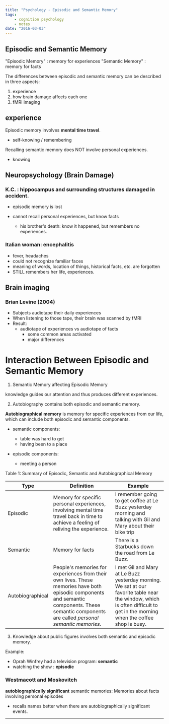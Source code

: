 ```yaml
---
title: "Psychology - Episodic and Semantic Memory"
tags:
    - cognition psychology
    - notes
date: "2016-03-03"
---
```



## Episodic and Semantic Memory

"Episodic Memory" : memory for experiences
"Semantic Memory" : memory for facts

The differences between episodic and semantic memory can be described in three aspects:

1. experience
2. how brain damage affects each one
3. fMRI imaging

## experience

Episodic memory involves **mental time travel**.

 - self-knowing / remembering

Recalling semantic memory does NOT involve personal experiences.

 - knowing

## Neuropsychology (Brain Damage)

### K.C. : hippocampus and surrounding structures damaged in accident.

- episodic memory is lost
- cannot recall personal experiences, but know facts

    - his brother's death: know it happened, but remembers no experiences.

### Italian woman: encephalitis

- fever, headaches
- could not recognize familiar faces
- meaning of words, location of things, historical facts, etc. are forgotten
- STILL remembers her life, experiences.

## Brain imaging

### Brian Levine (2004)

- Subjects audiotape their daily experiences
- When listening to those tape, their brain was scanned by fMRI
- Result:
    - audiotape of experiences vs audiotape of facts
        - some common areas activated
        - major differences

# Interaction Between Episodic and Semantic Memory

1. Semantic Memory affecting Episodic Memory

knowledge guides our attention and thus produces different experiences.

2. Autobiography contains both episodic and semantic memory.

**Autobiographical memory** is memory for specific experiences from our life, which can include both episodic and semantic components.

- semantic components:
    - table was hard to get
    - having been to a place

- episodic components:
    - meeting a person

Table 1: Summary of Episodic, Semantic and Autobiographical Memory

Type  | Definition  | Example
--|---|--
 Episodic | Memory for specific personal experiences, involving mental time travel back in time to achieve a feeling of reliving the experience.  | I remember going to get coffee at Le Buzz yesterday morning and talking with Gil and Mary about their bike trip  
 Semantic | Memory for facts  | There is a Starbucks down the road from Le Buzz.
 Autobiographical  | People's memories for experiences from their own lives. These memories have both episodic components and semantic components. These semantic components are called _personal semantic memories_.  | I met Gil and Mary at Le Buzz yesterday morning. We sat at our favorite table near the window, which is often difficult to get in the morning when the coffee shop is busy.

3.  Knowledge about public figures involves both semantic and episodic memory.

Example:

- Oprah Winfrey had a television program: **semantic**
- watching the show : **episodic**

### Westmacott and Moskovitch

**autobiographically significant** semantic memories: Memories about facts involving personal episodes

- recalls names better when there are autobiographically significant events.































---
